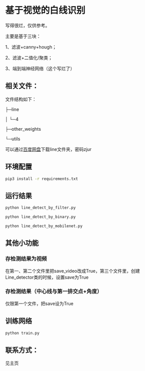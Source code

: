 # 基于视觉的白线识别

写得很烂，仅供参考。



主要是基于三块：

1、滤波+canny+hough；

2、滤波+二值化/聚类；

3、端到端神经网络（这个写烂了）

## 相关文件：

文件结构如下：

├─line

│  └─4

├─other_weights

└─utils


可以通过[百度网盘](https://pan.baidu.com/s/1f29Vw--blKuaV_zmUPTFrg?pwd=zjur)下载line文件夹，密码zjur

## 环境配置

```bash
pip3 install -r requirements.txt
```

## 运行结果

```bash
python line_detect_by_filter.py

python line_detect_by_binary.py

python line_detect_by_mobilenet.py
```

## 其他小功能

### 存检测结果为视频

在第一、第二个文件里把save_video改成True，第三个文件里，创建 Line_detector类的时候，设置save为True

### 存检测结果（中心线与第一排交点+角度）

仅限第一个文件，把save设为True

## 训练网络

```bash
python train.py
```

## 联系方式：

见主页
